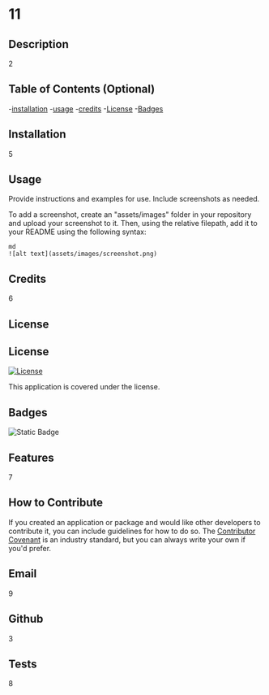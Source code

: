 # 11
  

## Description

2


## Table of Contents (Optional)

-[installation](#installation)
-[usage](#usage)
-[credits](#credits)
-[License](#license)
-[Badges](#badges)

## Installation

5

## Usage

Provide instructions and examples for use. Include screenshots as needed.

To add a screenshot, create an "assets/images" folder in your repository and upload your screenshot to it. Then, using the relative filepath, add it to your README using the following syntax:

    md
    ![alt text](assets/images/screenshot.png)

## Credits

6
## License

## License

[![License](https://img.shields.io/badge/License--blue.svg)](https://opensource.org/licenses/)

This application is covered under the  license.





## Badges



![Static Badge](https://img.shields.io/badge/https%3A%2F%2Fimg.shields.io%2Fbadge%2FREADME-Generator-brightgreen)


## Features

7

## How to Contribute

If you created an application or package and would like other developers to contribute it, you can include guidelines for how to do so. The [Contributor Covenant](https://www.contributor-covenant.org/) is an industry standard, but you can always write your own if you'd prefer.

## Email
9

## Github

3


## Tests
8
